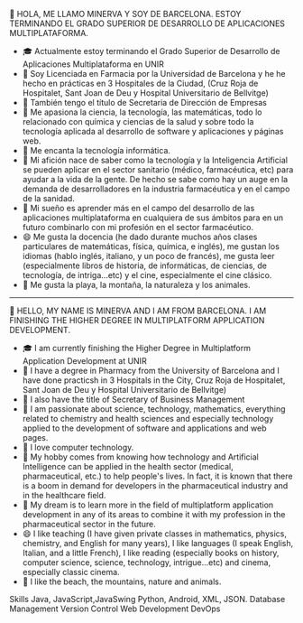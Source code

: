 👋 HOLA, ME LLAMO MINERVA Y SOY DE BARCELONA. ESTOY TERMINANDO EL GRADO SUPERIOR DE DESARROLLO DE APLICACIONES MULTIPLATAFORMA.

- 🎓 Actualmente estoy terminando el Grado Superior de Desarrollo de Aplicaciones Multiplataforma en UNIR
- 💊 Soy Licenciada en Farmacia por la Universidad de Barcelona y he he hecho en prácticas en 3 Hospitales de la Ciudad, (Cruz Roja de Hospitalet, Sant Joan de Deu y Hospital Universitario de Bellvitge)
- 📓 También tengo el título de Secretaria de Dirección de Empresas
- 🔭 Me apasiona la ciencia, la tecnología, las matemáticas, todo lo relacionado con química y ciencias de la salud y sobre todo la tecnología aplicada al desarrollo de software y aplicaciones y páginas web.
- 📔 Me encanta la tecnología informática.
- 🤔 Mi afición nace de saber como la tecnología y la Inteligencia Artificial se pueden aplicar en el sector sanitario (médico, farmacéutica, etc) para ayudar a la vida de la gente. De hecho se sabe como hay un        auge en la demanda de desarrolladores en la industria farmacéutica y en el campo de la sanidad.
- 💬 Mi sueño es aprender más en el campo del desarrollo de las aplicaciones multiplataforma en cualquiera de sus ámbitos para en un futuro combinarlo con mi profesión en el sector farmacéutico.
- 😄 Me gusta la docencia (he dado durante muchos años clases particulares de matemáticas, física, química, e inglés), me gustan los idiomas (hablo inglés, italiano, y un poco de francés), me gusta 
     leer (especialmente libros de historia, de informáticas, de ciencias, de tecnología, de intriga...etc) y el cine, especialmente el cine clásico. 
- 🌊 Me gusta la playa, la montaña, la naturaleza y los animales.
---------------------------------------------------------------------------------------------------------------------------------------------------------------------------------------------------------------------
👋 HELLO, MY NAME IS MINERVA AND I AM FROM BARCELONA. I AM FINISHING THE HIGHER DEGREE IN MULTIPLATFORM APPLICATION DEVELOPMENT.

- 🎓 I am currently finishing the Higher Degree in Multiplatform Application Development at UNIR
- 💊 I have a degree in Pharmacy from the University of Barcelona and I have done practicsh in 3 Hospitals in the City, Cruz Roja de Hospitalet, Sant Joan de Deu y Hospital Universitario de Bellvitge)
- 📓 I also have the title of Secretary of Business Management
- 🔭 I am passionate about science, technology, mathematics, everything related to chemistry and health sciences and especially technology applied to the development of software and applications and web pages.
- 📔 I love computer technology.
- 🤔 My hobby comes from knowing how technology and Artificial Intelligence can be applied in the health sector (medical, pharmaceutical, etc.) to help people's lives. In fact, it is known that there is a boom         in demand for developers in the pharmaceutical industry and in the healthcare field.
- 💬 My dream is to learn more in the field of multiplatform application development in any of its areas to combine it with my profession in the pharmaceutical sector in the future.
- 😄 I like teaching (I have given private classes in mathematics, physics, chemistry, and English for many years), I like languages ​​(I speak English, Italian, and a little French), I like 
     reading (especially books on history, computer science, science, technology, intrigue...etc) and cinema, especially classic cinema. 
- 🌊 I like the beach, the mountains, nature and animals.

Skills
Java, JavaScript,JavaSwing Python, Android, XML, JSON.
Database Management
Version Control
Web Development
DevOps
